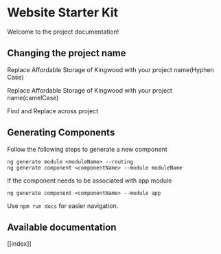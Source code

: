 # Website Starter Kit

Welcome to the project documentation!

## Changing the project name
Replace Affordable Storage of Kingwood with your project name(Hyphen Case)

Replace Affordable Storage of Kingwood with your project name(camelCase)

Find and Replace across project

## Generating Components
Follow the following steps to generate a new component
```
ng generate module <moduleName> --routing
ng generate component <componentName> --module moduleName
```
If the component needs to be associated with app module
```
ng generate component <componentName> --module app
```

Use `npm run docs` for easier navigation.

## Available documentation

[[index]]

